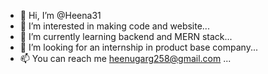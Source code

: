 - 👋 Hi, I’m @Heena31
- 👀 I’m interested in making code and website...
- 🌱 I’m currently learning backend and MERN stack...
- 💞️ I’m looking for an internship in product base company...
- 📫 You can reach me  heenugarg258@gmail.com ...

<!---
Heena31/Heena31 is a ✨ special ✨ repository because its `README.md` (this file) appears on your GitHub profile.
You can click the Preview link to take a look at your changes.
--->
